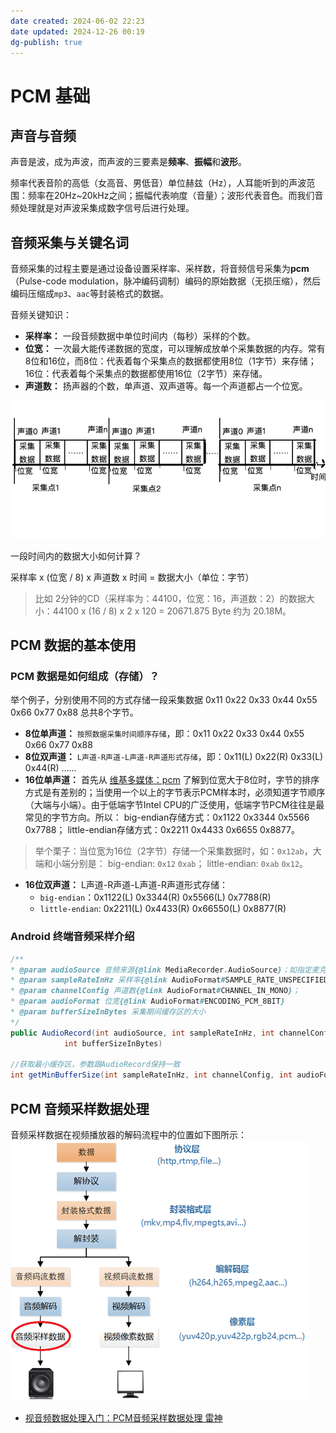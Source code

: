 ```yaml
---
date created: 2024-06-02 22:23
date updated: 2024-12-26 00:19
dg-publish: true
---
```


# PCM 基础

## 声音与音频

声音是波，成为声波，而声波的三要素是**频率**、**振幅**和**波形**。

频率代表音阶的高低（女高音、男低音）单位赫兹（Hz），人耳能听到的声波范围：频率在20Hz~20kHz之间；振幅代表响度（音量）；波形代表音色。而我们音频处理就是对声波采集成数字信号后进行处理。

## 音频采集与关键名词

音频采集的过程主要是通过设备设置采样率、采样数，将音频信号采集为**pcm**（Pulse-code modulation，脉冲编码调制）编码的原始数据（无损压缩），然后编码压缩成`mp3`、`aac`等封装格式的数据。

音频关键知识：

- **采样率：** 一段音频数据中单位时间内（每秒）采样的个数。
- **位宽：** 一次最大能传递数据的宽度，可以理解成放单个采集数据的内存。常有8位和16位，而8位：代表着每个采集点的数据都使用8位（1字节）来存储；16位：代表着每个采集点的数据都使用16位（2字节）来存储。
- **声道数：** 扬声器的个数，单声道、双声道等。每一个声道都占一个位宽。

![image.png|500](https://raw.githubusercontent.com/hacket/ObsidianOSS/master/obsidian/20240602222328.png)

一段时间内的数据大小如何计算？

采样率 x (位宽 / 8) x 声道数 x 时间 = 数据大小（单位：字节）

> 比如 2分钟的CD（采样率为：44100，位宽：16，声道数：2）的数据大小：44100 x (16 / 8) x 2 x 120 = 20671.875 Byte 约为 20.18M。

## PCM 数据的基本使用

### PCM 数据是如何组成（存储）？

举个例子，分别使用不同的方式存储一段采集数据 0x11 0x22 0x33 0x44 0x55 0x66 0x77 0x88 总共8个字节。

- **8位单声道：** `按照数据采集时间顺序存储`，即：0x11 0x22 0x33 0x44 0x55 0x66 0x77 0x88
- **8位双声道：** `L声道-R声道-L声道-R声道形式存储`，即：0x11(L) 0x22(R) 0x33(L) 0x44(R) ……
- **16位单声道：** 首先从 [维基多媒体：pcm](https://wiki.multimedia.cx/index.php/PCM) 了解到位宽大于8位时，字节的排序方式是有差别的；当使用一个以上的字节表示PCM样本时，必须知道字节顺序（大端与小端）。由于低端字节Intel CPU的广泛使用，低端字节PCM往往是最常见的字节方向。所以： big-endian存储方式：0x1122 0x3344 0x5566 0x7788； little-endian存储方式：0x2211 0x4433 0x6655 0x8877。

> 举个栗子：当位宽为16位（2字节）存储一个采集数据时，如：`0x12ab`，大端和小端分别是：
> big-endian: `0x12` `0xab`； little-endian: `0xab` `0x12`。

- **16位双声道：** L声道-R声道-L声道-R声道形式存储：
  - `big-endian`：0x1122(L) 0x3344(R) 0x5566(L) 0x7788(R)
  - `little-endian`: 0x2211(L) 0x4433(R) 0x66550(L) 0x8877(R)

### Android 终端音频采样介绍

```java
/** 
* @param audioSource 音频来源{@link MediaRecorder.AudioSource}；如指定麦克风：MediaRecorder.AudioSource.MIC
* @param sampleRateInHz 采样率{@link AudioFormat#SAMPLE_RATE_UNSPECIFIED}，单位Hz；安卓支持所有的设备是：44100Hz
* @param channelConfig 声道数{@link AudioFormat#CHANNEL_IN_MONO}；
* @param audioFormat 位宽{@link AudioFormat#ENCODING_PCM_8BIT}
* @param bufferSizeInBytes 采集期间缓存区的大小
*/
public AudioRecord(int audioSource, int sampleRateInHz, int channelConfig, int audioFormat,
            int bufferSizeInBytes)

//获取最小缓存区，参数跟AudioRecord保持一致
int getMinBufferSize(int sampleRateInHz, int channelConfig, int audioFormat) {}
```

## PCM 音频采样数据处理

音频采样数据在视频播放器的解码流程中的位置如下图所示：
![image.png|500](https://raw.githubusercontent.com/hacket/ObsidianOSS/master/obsidian/20240602231809.png)

- [视音频数据处理入门：PCM音频采样数据处理 雷神](https://blog.csdn.net/leixiaohua1020/article/details/50534316)
